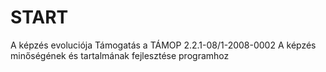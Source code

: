 # START

A képzés evoluciója
Támogatás a TÁMOP 2.2.1-08/1-2008-0002 A képzés minőségének és tartalmának fejlesztése programhoz
